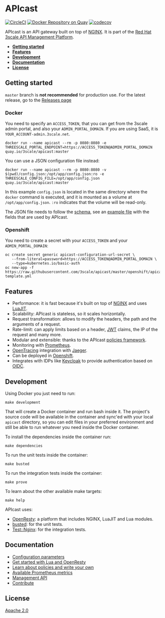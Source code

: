 # APIcast

[![CircleCI](https://circleci.com/gh/3scale/apicast/tree/master.svg?style=shield)](https://circleci.com/gh/3scale/apicast/tree/master)
[![Docker Repository on Quay](https://quay.io/repository/3scale/apicast/status "Docker Repository on Quay")](https://quay.io/repository/3scale/apicast)
[![codecov](https://codecov.io/gh/3scale/apicast/branch/master/graph/badge.svg)](https://codecov.io/gh/3scale/apicast)

APIcast is an API gateway built on top of [NGINX](https://www.nginx.com/). It is
part of the [Red Hat 3scale API Management
Platform](https://www.redhat.com/en/technologies/jboss-middleware/3scale).

- [**Getting started**](#getting-started)
- [**Features**](#features)
- [**Development**](#development)
- [**Documentation**](#documentation)
- [**License**](#license)

## Getting started

`master` branch is **not recommended** for production use. For the latest
release, go to the [Releases page](https://github.com/3scale/apicast/releases)

### Docker

You need to specify an `ACCESS_TOKEN`, that you can get from the 3scale admin
portal, and also your `ADMIN_PORTAL_DOMAIN`. If you are using SaaS, it is
`YOUR_ACCOUNT-admin.3scale.net`.

```shell
docker run --name apicast --rm -p 8080:8080 -e THREESCALE_PORTAL_ENDPOINT=https://ACCESS_TOKEN@ADMIN_PORTAL_DOMAIN quay.io/3scale/apicast:master
```

You can use a JSON configuration file instead:

```shell
docker run --name apicast --rm -p 8080:8080 -v $(pwd)/config.json:/opt/app/config.json:ro -e THREESCALE_CONFIG_FILE=/opt/app/config.json quay.io/3scale/apicast:master
```

In this example `config.json` is located in the same directory where the
`docker` command is executed, and it is mounted as a volume at
`/opt/app/config.json`. `:ro` indicates that the volume will be read-only.

The JSON file needs to follow the [schema](schema.json), see an [example
file](examples/configuration/example-config.json) with the fields that are used
by APIcast.

### Openshift

You need to create a secret with your `ACCESS_TOKEN` and your `ADMIN_PORTAL_DOMAIN`:

```shell
oc create secret generic apicast-configuration-url-secret \
   --from-literal=password=https://ACCESS_TOKEN@ADMIN_PORTAL_DOMAIN \
   --type=kubernetes.io/basic-auth
oc new-app -f https://raw.githubusercontent.com/3scale/apicast/master/openshift/apicast-template.yml
```


## Features

- Performance: it is fast because it's built on top of [NGINX](https://www.nginx.com/) and uses [LuaJIT](https://luajit.org/).
- Scalability: APIcast is stateless, so it scales horizontally.
- Request transformation: allows to modify the headers, the path and the arguments of a request.
- Rate-limit: can apply limits based on a header, [JWT](https://jwt.io/) claims, the IP of the request and many more.
- Modular and extensible: thanks to the APIcast [policies framework](doc/policies.md).
- Monitoring with [Prometheus](https://prometheus.io/).
- [OpenTracing](https://opentracing.io/) integration with [Jaeger](https://www.jaegertracing.io/).
- Can be deployed in [Openshift](https://www.openshift.com/).
- Integrates with IDPs like [Keycloak](https://www.keycloak.org) to provide authentication based on [OIDC](https://openid.net/connect/).


## Development

Using Docker you just need to run:
```shell
make development
```

That will create a Docker container and run bash inside it. The project's source
code will be available in the container and sync'ed with your local `apicast`
directory, so you can edit files in your preferred environment and still be able
to run whatever you need inside the Docker container.

To install the dependencies inside the container run:
```shell
make dependencies
```

To run the unit tests inside the container:
```shell
make busted
```

To run the integration tests inside the container:
```shell
make prove
```

To learn about the other available make targets:
```shell
make help
```

APIcast uses:

- [OpenResty](http://openresty.org/en/): a platform that includes NGINX, LuaJIT and Lua modules.
- [busted](https://github.com/Olivine-Labs/busted): for the unit tests.
- [Test::Nginx](http://search.cpan.org/~agent/Test-Nginx/lib/Test/Nginx/Socket.pm): for the integration tests.

## Documentation

- [Configuration parameters](doc/parameters.md)
- [Get started with Lua and OpenResty](doc/policy-development.md)
- [Learn about policies and write your own](doc/policies.md)
- [Available Prometheus metrics](doc/prometheus-metrics.md)
- [Management API](doc/management-api.md)
- [Contribute](.github/CONTRIBUTING.md)


## License
[Apache 2.0](LICENSE)
